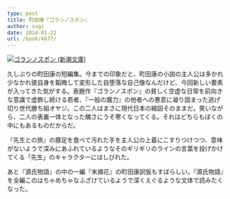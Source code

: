 ```yaml
---
type: post
title: 町田康『ゴランノスポン』
author: sugi
date: 2014-01-22
url: /book/4677/
---
```

<a href="http://www.amazon.co.jp/exec/obidos/ASIN/4101319332/chezsugi-22/ref=nosim/" onclick="_gaq.push(['_trackEvent', 'outbound-article', 'http://www.amazon.co.jp/exec/obidos/ASIN/4101319332/chezsugi-22/ref=nosim/', '']);" name="amazletlink" target="_blank"><img src="http://i0.wp.com/ecx.images-amazon.com/images/I/414A9TKyGtL._SL160_.jpg?w=660" alt="ゴランノスポン (新潮文庫)" class="alignleft"  data-recalc-dims="1" /></a>

久しぶりの町田康の短編集。今までの印象だと、町田康の小説の主人公は多かれ少なかれ彼自身を韜晦して変形した自堕落な自己像なんだけど、今回新しい要素が入ってきた気がする。表題作『ゴランノスポン』の貧しく空虚な日常を前向きな意識で虚飾し続ける若者、『一般の魔力』の他者への悪意に凝り固まった逃げ切り世代勝ち組オヤジ。この二人はまさに現代日本の縮図そのままだ。笑いながら、二人の表裏一体となった醜さにうそ寒くなってくる。それはどちらもぼくの中にもあるものだからだ。

『先生との旅』の豚足を食べて汚れた手を主人公の上着にこすりつけつつ、意味がないようで深みにあふれているようなそのギリギリのラインの言葉を投げかけてくる「先生」のキャラクターにはしびれた。

あと『源氏物語』の中の一編『末摘花』の町田康訳版もすばらしい。『源氏物語』を全編このはちゃめちゃなふざけているようで深くえぐるような文体で読みたくなった。
